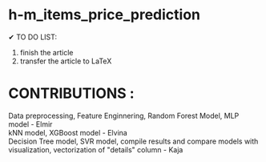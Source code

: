 # h-m_items_price_prediction


✔ TO DO LIST: 
1. finish the article
2. transfer the article to LaTeX




# CONTRIBUTIONS :
Data preprocessing, Feature Enginnering, Random Forest Model, MLP model - Elmir <br />
kNN model, XGBoost model - Elvina <br />
Decision Tree model, SVR model, compile results and compare models with visualization, vectorization of "details" column - Kaja <br />

